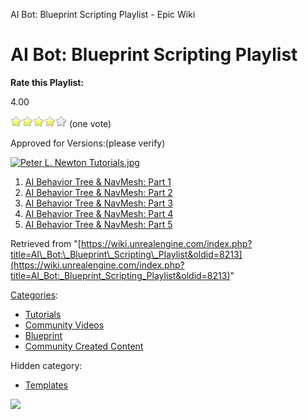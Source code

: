 AI Bot: Blueprint Scripting Playlist - Epic Wiki                    

AI Bot: Blueprint Scripting Playlist
====================================

**Rate this Playlist:**

4.00

![](/extensions/VoteNY/images/star_on.gif)![](/extensions/VoteNY/images/star_on.gif)![](/extensions/VoteNY/images/star_on.gif)![](/extensions/VoteNY/images/star_on.gif)![](/extensions/VoteNY/images/star_off.gif) (one vote)

Approved for Versions:(please verify)

[![Peter L. Newton Tutorials.jpg](https://d3ar1piqh1oeli.cloudfront.net/6/60/Peter_L._Newton_Tutorials.jpg/400px-Peter_L._Newton_Tutorials.jpg)](/File:Peter_L._Newton_Tutorials.jpg)

1.  [AI Behavior Tree & NavMesh: Part 1](/AI_Bot:_Blueprint_Scripting:_AI_Behavior_Tree_%26_NavMesh:_Part_1 "AI Bot: Blueprint Scripting: AI Behavior Tree & NavMesh: Part 1")
2.  [AI Behavior Tree & NavMesh: Part 2](/AI_Bot:_Blueprint_Scripting:_AI_Behavior_Tree_%26_NavMesh:_Part_2 "AI Bot: Blueprint Scripting: AI Behavior Tree & NavMesh: Part 2")
3.  [AI Behavior Tree & NavMesh: Part 3](/AI_Bot:_Blueprint_Scripting:_AI_Behavior_Tree_%26_NavMesh:_Part_3 "AI Bot: Blueprint Scripting: AI Behavior Tree & NavMesh: Part 3")
4.  [AI Behavior Tree & NavMesh: Part 4](/AI_Bot:_Blueprint_Scripting:_AI_Behavior_Tree_%26_NavMesh:_Part_4 "AI Bot: Blueprint Scripting: AI Behavior Tree & NavMesh: Part 4")
5.  [AI Behavior Tree & NavMesh: Part 5](/AI_Bot:_Blueprint_Scripting:_AI_Behavior_Tree_%26_NavMesh:_Part_5 "AI Bot: Blueprint Scripting: AI Behavior Tree & NavMesh: Part 5")

Retrieved from "[https://wiki.unrealengine.com/index.php?title=AI\_Bot:\_Blueprint\_Scripting\_Playlist&oldid=8213](https://wiki.unrealengine.com/index.php?title=AI_Bot:_Blueprint_Scripting_Playlist&oldid=8213)"

[Categories](/Special:Categories "Special:Categories"):

*   [Tutorials](/Category:Tutorials "Category:Tutorials")
*   [Community Videos](/Category:Community_Videos "Category:Community Videos")
*   [Blueprint](/Category:Blueprint "Category:Blueprint")
*   [Community Created Content](/Category:Community_Created_Content "Category:Community Created Content")

Hidden category:

*   [Templates](/Category:Templates "Category:Templates")

  ![](https://tracking.unrealengine.com/track.png)